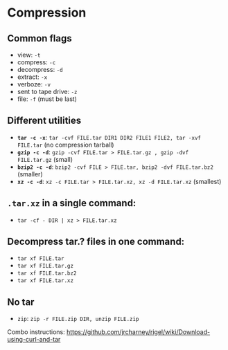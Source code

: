 # Compression

## Common flags
- view: `-t`
- compress: `-c`
- decompress: `-d`
- extract: `-x`
- verboze: `-v`
- sent to tape drive: `-z`
- file: `-f` (must be last)

## Different utilities
- **`tar -c -x`**: `tar -cvf FILE.tar DIR1 DIR2 FILE1 FILE2, tar -xvf FILE.tar` (no compression tarball)
- **`gzip -c -d`**: `gzip -cvf FILE.tar > FILE.tar.gz , gzip -dvf FILE.tar.gz` (small)
- **`bzip2 -c -d`**: `bzip2 -cvf FILE > FILE.tar, bzip2 -dvf FILE.tar.bz2` (smaller)
- **`xz -c -d`**: `xz -c FILE.tar > FILE.tar.xz, xz -d FILE.tar.xz` (smallest)

## `.tar.xz` in a single command:
- `tar -cf - DIR | xz > FILE.tar.xz`

## Decompress tar.? files in one command:
- `tar xf FILE.tar`
- `tar xf FILE.tar.gz`
- `tar xf FILE.tar.bz2`
- `tar xf FILE.tar.xz`

## No tar
- `zip`: `zip -r FILE.zip DIR, unzip FILE.zip`

Combo instructions:
https://github.com/jrcharney/rigel/wiki/Download-using-curl-and-tar
